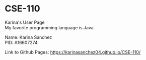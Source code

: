 # CSE-110
Karina's User Page  
My favorite programming language is Java.

Name: Karina Sanchez  
PID: A16607274

Link to Github Pages: https://karinasanchez04.github.io/CSE-110/


